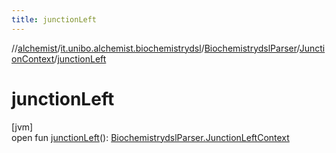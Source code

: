 ```yaml
---
title: junctionLeft
---
```

//[alchemist](../../../../index.html)/[it.unibo.alchemist.biochemistrydsl](../../index.html)/[BiochemistrydslParser](../index.html)/[JunctionContext](index.html)/[junctionLeft](junction-left.html)



# junctionLeft



[jvm]\
open fun [junctionLeft](junction-left.html)(): [BiochemistrydslParser.JunctionLeftContext](../-junction-left-context/index.html)




